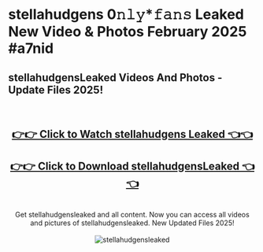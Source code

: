# stellahudgens 0𝚗𝚕𝚢*𝚏𝚊𝚗𝚜 Leaked New Video & Photos February 2025 #a7nid

<h2>stellahudgensLeaked Videos And Photos - Update Files 2025!</h2>
<br>
<div align="center">
<h2><a href="https://mediaupload.pro?title=stellahudgens&ref=11F" rel="nofollow">👉👉 Click to Watch stellahudgens Leaked 👈👈</a></h2>
<h2><a href="https://mediaupload.pro?title=stellahudgens&ref=11F" rel="nofollow">👉👉 Click to Download stellahudgensLeaked 👈👈</a></h2>
<br>
Get stellahudgensleaked and all content. Now you can access all videos and pictures of stellahudgensleaked. New Updated Files 2025!
<br>
<br>
<a href="https://mediaupload.pro?title=stellahudgens&ref=11F" rel="nofollow" data-target="animated-image.originalLink"><img src="https://i.ibb.co/Gkj2r4b/banner.png" alt="stellahudgensleaked" style="max-width: 100%; display: inline-block;" data-target="animated-image.originalImage"></a>
</div>
<br>

